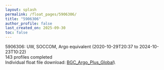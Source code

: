 ```yaml
---
layout: splash
permalink: /float_pages/5906306/
title: "5906306"
author_profile: false
last_created_on: 2025-09-30
toc: false
---
```

 
5906306: UW, SOCCOM, Argo equivalent (2020-10-29T20:37 to 2024-10-23T10:22)\
143 profiles completed\
Individual float file download: [BGC_Argo_Plus_Global](https://ftp.soest.hawaii.edu/bgc_argo_plus/Individual_Floats/outliers_removed/5906306_Sprof_processed.nc)\
